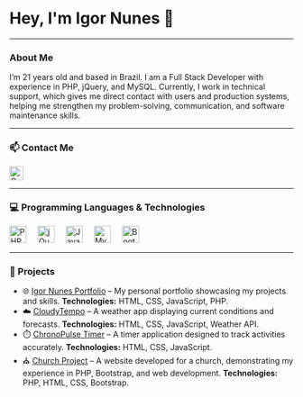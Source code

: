 <h1 align="left">Hey, I'm Igor Nunes 👋</h1>

---

<h3 align="left">About Me</h3>

<p align="left">
I’m 21 years old and based in Brazil. I am a Full Stack Developer with experience in PHP, jQuery, and MySQL. Currently, I work in technical support, which gives me direct contact with users and production systems, helping me strengthen my problem-solving, communication, and software maintenance skills.
</p>

---

<h3 align="left">📫 Contact Me</h3>

<div align="left">
  <a href="mailto:Igornunes2j@gmail.com" target="_blank">
    <img src="https://img.shields.io/badge/Email-Igornunes2j@gmail.com-D14836?style=flat&logo=gmail&logoColor=white" height="25" alt="Gmail"/>
  </a>
</div>

---

<h3 align="left">💻 Programming Languages & Technologies</h3>

<div align="left">
  <img src="https://cdn.jsdelivr.net/gh/devicons/devicon/icons/php/php-original.svg" height="30" alt="PHP" />
  <img width="12" />
  <img src="https://cdn.jsdelivr.net/gh/devicons/devicon/icons/jquery/jquery-plain-wordmark.svg" height="30" alt="jQuery" />
  <img width="12" />
  <img src="https://cdn.jsdelivr.net/gh/devicons/devicon/icons/javascript/javascript-plain.svg" height="30" alt="JavaScript" />
  <img width="12" />
  <img src="https://cdn.jsdelivr.net/gh/devicons/devicon/icons/mysql/mysql-original-wordmark.svg" height="30" alt="MySQL" />
  <img width="12" />
  <img src="https://cdn.jsdelivr.net/gh/devicons/devicon/icons/bootstrap/bootstrap-plain.svg" height="30" alt="Bootstrap" />
</div>

---

<h3 align="left">🚀 Projects</h3>

<ul>
  <li>🌐 <a href="https://igornunes.netlify.app/" target="_blank">Igor Nunes Portfolio</a> – My personal portfolio showcasing my projects and skills. <strong>Technologies:</strong> HTML, CSS, JavaScript, PHP.</li>
  <li>☁️ <a href="https://cloudytempo.netlify.app/" target="_blank">CloudyTempo</a> – A weather app displaying current conditions and forecasts. <strong>Technologies:</strong> HTML, CSS, JavaScript, Weather API.</li>
  <li>⏱️ <a href="https://chronopulsetimer.netlify.app/" target="_blank">ChronoPulse Timer</a> – A timer application designed to track activities accurately. <strong>Technologies:</strong> HTML, CSS, JavaScript.</li>
  <li>⛪ <a href="http://igreja.byethost4.com/?i=2" target="_blank">Church Project</a> – A website developed for a church, demonstrating my experience in PHP, Bootstrap, and web development. <strong>Technologies:</strong> PHP, HTML, CSS, Bootstrap.</li>
</ul>
